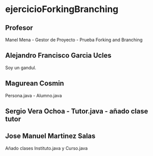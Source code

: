 # ejercicioForkingBranching

## Profesor
Manel Mena -  Gestor de Proyecto - Prueba Forking and Branching
## Alejandro Francisco Garcia Ucles 
Soy un gandul.
## Magurean Cosmin
Persona.java - Alumno.java
## Sergio Vera Ochoa - Tutor.java - añado clase tutor

## Jose Manuel Martinez Salas
Añado clases Instituto.java y Curso.java

